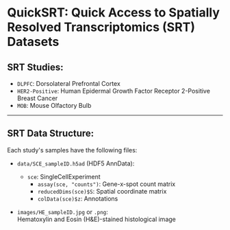 # QuickSRT: Quick Access to Spatially Resolved Transcriptomics (SRT) Datasets

## SRT Studies:

- `DLPFC`: Dorsolateral Prefrontal Cortex
- `HER2-Positive`: Human Epidermal Growth Factor Receptor 2-Positive Breast Cancer
- `MOB`: Mouse Olfactory Bulb

---

## SRT Data Structure:

Each study's samples have the following files:

- `data/SCE_sampleID.h5ad` (HDF5 AnnData):
  - `sce`: SingleCellExperiment
    - `assay(sce, "counts")`: Gene-x-spot count matrix
    - `reducedDims(sce)$S`: Spatial coordinate matrix
    - `colData(sce)$z`: Annotations 

- `images/HE_sampleID.jpg` or `.png`:  
  Hematoxylin and Eosin (H&E)-stained histological image
